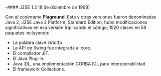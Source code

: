 -#### J2SE 1.2 (8 de diciembre de 1998)

	
Con el *codename* **Plaground**. Esta y otras versiones fueron denominadas Java 2, J2SE Java 2 Platform, Standard Edition, hubo modificaciones significativas en esa versión triplicando el código; 1520 clases en 59 paquetes incluyendo:

* La palabra clave strictfp .
* La API de Swing fue integrada al core.
* El compilador JIT.
* El Java Plug-in.
* Java IDL, una implementación CORBA IDL para interoperabilidad.
* El framework Collections.
